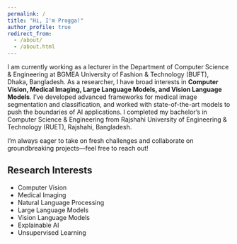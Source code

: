 ```yaml
---
permalink: /
title: "Hi, I'm Progga!"
author_profile: true
redirect_from: 
  - /about/
  - /about.html
---
```

I am currently working as a lecturer in the Department of Computer Science & Engineering at BGMEA University of Fashion & Technology (BUFT), Dhaka, Bangladesh. As a researcher, I have broad interests in **Computer Vision, Medical Imaging, Large Language Models, and Vision Language Models**. I’ve developed advanced frameworks for medical image segmentation and classification, and worked with state-of-the-art models to push the boundaries of AI applications. I completed my bachelor’s in Computer Science & Engineering from Rajshahi University of Engineering & Technology (RUET), Rajshahi, Bangladesh. 

I’m always eager to take on fresh challenges and collaborate on groundbreaking projects—feel free to reach out!

## Research Interests
- Computer Vision
- Medical Imaging
- Natural Language Processing
- Large Language Models
- Vision Language Models
- Explainable AI
- Unsupervised Learning
